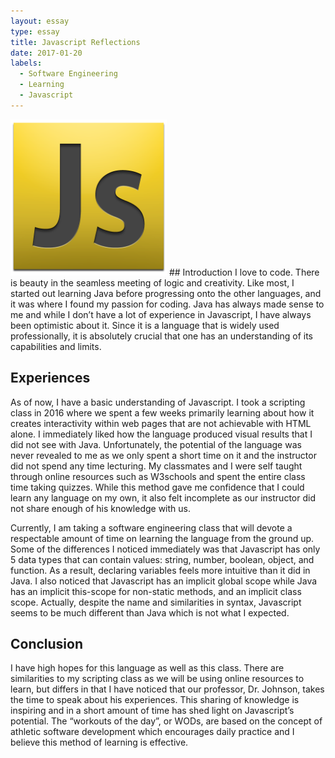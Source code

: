 ```yaml
---
layout: essay
type: essay
title: Javascript Reflections
date: 2017-01-20
labels:
  - Software Engineering
  - Learning
  - Javascript
---
```

<img class="ui tiny right spaced image" src="../images/javascript-logo.png" width="250">
## Introduction
I love to code. There is beauty in the seamless meeting of logic and creativity. Like most, I started out learning Java before progressing onto the other languages, and it was where I found my passion for coding. Java has always made sense to me and while I don’t have a lot of experience in Javascript, I have always been optimistic about it. Since it is a language that is widely used professionally, it is absolutely crucial that one has an understanding of its capabilities and limits.

## Experiences
As of now, I have a basic understanding of Javascript. I took a scripting class in 2016 where we spent a few weeks primarily learning about how it creates interactivity within web pages that are not achievable with HTML alone. I immediately liked how the language produced visual results that I did not see with Java. Unfortunately, the potential of the language was never revealed to me as we only spent a short time on it and the instructor did not spend any time lecturing. My classmates and I were self taught through online resources such as W3schools and spent the entire class time taking quizzes. While this method gave me confidence that I could learn any language on my own, it also felt incomplete as our instructor did not share enough of his knowledge with us. 

Currently, I am taking a software engineering class that will devote a respectable amount of time on learning the language from the ground up. Some of the differences I noticed immediately was that Javascript has only 5 data types that can contain values: string, number, boolean, object, and function. As a result, declaring variables feels more intuitive than it did in Java. I also noticed that Javascript has an implicit global scope while Java has an implicit this-scope for non-static methods, and an implicit class scope. Actually, despite the name and similarities in syntax, Javascript seems to be much different than Java which is not what I expected.

## Conclusion
I have high hopes for this language as well as this class. There are similarities to my scripting class as we will be using online resources to learn, but differs in that I have noticed that our professor, Dr. Johnson, takes the time to speak about his experiences. This sharing of knowledge is inspiring and in a short amount of time has shed light on Javascript’s potential. The “workouts of the day”, or WODs, are based on the concept of athletic software development which encourages daily practice and I believe this method of learning is effective.

